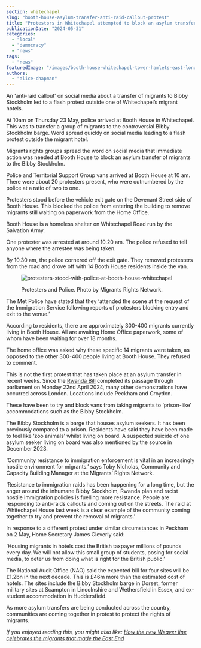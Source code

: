 ```yaml
---
section: whitechapel
slug: "booth-house-asylum-transfer-anti-raid-callout-protest"
title: "Protestors in Whitechapel attempted to block an asylum transfer at Booth House"
publicationDate: "2024-05-31"
categories: 
  - "local"
  - "democracy"
  - "news"
tags: 
  - "news"
featuredImage: "/images/booth-house-whitechapel-tower-hamlets-east-london.jpg"
authors: 
  - "alice-chapman"
---
```


An ‘anti-raid callout’ on social media about a transfer of migrants to Bibby Stockholm led to a flash protest outside one of Whitechapel’s migrant hotels.

At 10am on Thursday 23 May, police arrived at Booth House in Whitechapel. This was to transfer a group of migrants to the controversial Bibby Stockholm barge. Word spread quickly on social media leading to a flash protest outside the migrant hotel. 

Migrants rights groups spread the word on social media that immediate action was needed at Booth House to block an asylum transfer of migrants to the Bibby Stockholm. 

Police and Territorial Support Group vans arrived at Booth House at 10 am. There were about 20 protesters present, who were outnumbered by the police at a ratio of two to one.

Protesters stood before the vehicle exit gate on the Devenant Street side of Booth House. This blocked the police from entering the building to remove migrants still waiting on paperwork from the Home Office. 

Booth House is a homeless shelter on Whitechapel Road run by the Salvation Army. 

One protester was arrested at around 10.20 am. The police refused to tell anyone where the arrestee was being taken. 

By 10.30 am, the police cornered off the exit gate. They removed protesters from the road and drove off with 14 Booth House residents inside the van. 

<figure>

![protesters-stood-with-police-at-booth-house-whitechapel ](/images/protesters-whitechapel-booth-house-1024x1712.jpeg)

<figcaption>

Protesters and Police. Photo by Migrants Rights Network.

</figcaption>

</figure>

The Met Police have stated that they ‘attended the scene at the request of the Immigration Service following reports of protesters blocking entry and exit to the venue.’

According to residents, there are approximately 300-400 migrants currently living in Booth House. All are awaiting Home Office paperwork, some of whom have been waiting for over 18 months. 

The home office was asked why these specific 14 migrants were taken, as opposed to the other 300-400 people living at Booth House. They refused to comment. 

This is not the first protest that has taken place at an asylum transfer in recent weeks. Since the [Rwanda Bill](https://www.gov.uk/government/news/rwanda-bill-to-become-law-in-major-illegal-migration-milestone#:~:text=UK%20government%20efforts%20to%20stop,Parliament%20overnight%2C%20Monday%2022%20April.) completed its passage through parliament on Monday 22nd April 2024, many other demonstrations have occurred across London. Locations include Peckham and Croydon. 

These have been to try and block vans from taking migrants to ‘prison-like’ accommodations such as the Bibby Stockholm. 

The Bibby Stockholm is a barge that houses asylum seekers. It has been previously compared to a prison. Residents have said they have been made to feel like ‘zoo animals’ whilst living on board. A suspected suicide of one asylum seeker living on board was also mentioned by the source in December 2023. 

‘Community resistance to immigration enforcement is vital in an increasingly hostile environment for migrants.’ says Toby Nicholas, Community and Capacity Building Manager at the Migrants’ Rights Network.

‘Resistance to immigration raids has been happening for a long time, but the anger around the inhumane Bibby Stockholm, Rwanda plan and racist hostile immigration policies is fuelling more resistance. People are responding to anti-raids callouts and coming out on the streets. The raid at Whitechapel House last week is a clear example of the community coming together to try and prevent the removal of migrants.’

In response to a different protest under similar circumstances in Peckham on 2 May, Home Secretary James Cleverly said: 

‘Housing migrants in hotels cost the British taxpayer millions of pounds every day. We will not allow this small group of students, posing for social media, to deter us from doing what is right for the British public.’

The National Audit Office (NAO) said the expected bill for four sites will be £1.2bn in the next decade. This is £46m more than the estimated cost of hotels. The sites include the Bibby Stockholm barge in Dorset, former military sites at Scampton in Lincolnshire and Wethersfield in Essex, and ex-student accommodation in Huddersfield.

As more asylum transfers are being conducted across the country, communities are coming together in protest to protect the rights of migrants. 

_If you enjoyed reading this, you might also like:_ [_How the new Weaver line celebrates the migrants that made the East End_](https://whitechapellondon.co.uk/london-underground-weaver-line-name-meaning-east-end-textiles/)
